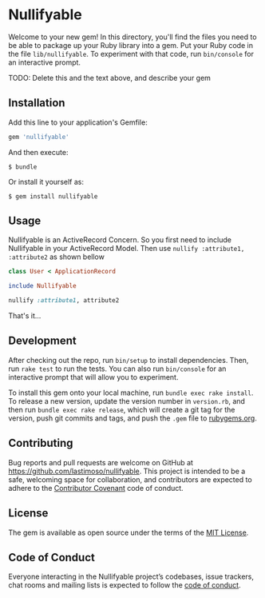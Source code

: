 # Nullifyable

Welcome to your new gem! In this directory, you'll find the files you need to be able to package up your Ruby library into a gem. Put your Ruby code in the file `lib/nullifyable`. To experiment with that code, run `bin/console` for an interactive prompt.

TODO: Delete this and the text above, and describe your gem

## Installation

Add this line to your application's Gemfile:

```ruby
gem 'nullifyable'
```

And then execute:

    $ bundle

Or install it yourself as:

    $ gem install nullifyable

## Usage

Nullifyable is an ActiveRecord Concern. So you first need to include Nullifyable in your ActiveRecord Model. Then use `nullify :attribute1, :attribute2` as shown bellow

```ruby
class User < ApplicationRecord

include Nullifyable

nullify :attribute1, attribute2
```

That's it...

## Development

After checking out the repo, run `bin/setup` to install dependencies. Then, run `rake test` to run the tests. You can also run `bin/console` for an interactive prompt that will allow you to experiment.

To install this gem onto your local machine, run `bundle exec rake install`. To release a new version, update the version number in `version.rb`, and then run `bundle exec rake release`, which will create a git tag for the version, push git commits and tags, and push the `.gem` file to [rubygems.org](https://rubygems.org).

## Contributing

Bug reports and pull requests are welcome on GitHub at https://github.com/lastimoso/nullifyable. This project is intended to be a safe, welcoming space for collaboration, and contributors are expected to adhere to the [Contributor Covenant](http://contributor-covenant.org) code of conduct.

## License

The gem is available as open source under the terms of the [MIT License](https://opensource.org/licenses/MIT).

## Code of Conduct

Everyone interacting in the Nullifyable project’s codebases, issue trackers, chat rooms and mailing lists is expected to follow the [code of conduct](https://github.com/lastimoso/nullifyable/blob/master/CODE_OF_CONDUCT.md).
